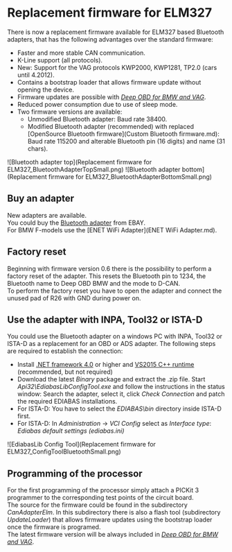 # Replacement firmware for ELM327
There is now a replacement firmware available for ELM327 based Bluetooth adapters, that has the following advantages over the standard firmware:
* Faster and more stable CAN communication.
* K-Line support (all protocols).
* New: Support for the VAG protocols KWP2000, KWP1281, TP2.0 (cars until 4.2012).
* Contains a bootstrap loader that allows firmware update without opening the device.
* Firmware updates are possible with _[Deep OBD for BMW and VAG](Deep_OBD_for_BMW_and_VAG.md)_.
* Reduced power consumption due to use of sleep mode.
* Two firmware versions are available:
	* Unmodified Bluetooth adapter: Baud rate 38400.
	* Modified Bluetooth adapter (recommended) with replaced [OpenSource Bluetooth firmware](Custom Bluetooth firmware.md): Baud rate 115200 and alterable Bluetooth pin (16 digits) and name (31 chars).

![Bluetooth adapter top](Replacement firmware for ELM327_BluetoothAdapterTopSmall.png) ![Bluetooth adapter bottom](Replacement firmware for ELM327_BluetoothAdapterBottomSmall.png)

## Buy an adapter
New adapters are available.  
You could buy the [Bluetooth adapter](http://www.ebay.de/itm/252821147729) from EBAY.  
For BMW F-models use the [ENET WiFi Adapter](ENET WiFi Adapter.md).

## Factory reset
Beginning with firmware version 0.6 there is the possibility to perform a factory reset of the adapter. This resets the Bluetooth pin to 1234, the Bluetooth name to Deep OBD BMW and the mode to D-CAN.  
To perform the factory reset you have to open the adapter and connect the unused pad of R26 with GND during power on.

## Use the adapter with INPA, Tool32 or ISTA-D
You could use the Bluetooth adapter on a windows PC with INPA, Tool32 or ISTA-D as a replacement for an OBD or ADS adapter. The following steps are required to establish the connection:
* Install [.NET framework 4.0](https://www.microsoft.com/de-de/download/details.aspx?id=17718) or higher and [VS2015 C++ runtime](https://www.microsoft.com/de-de/download/details.aspx?id=48145) (recommended, but not required)
* Download the latest _Binary_ package and extract the .zip file. Start _Api32\EdiabasLibConfigTool.exe_ and follow the instructions in the status window: Search the adapter, select it, click _Check Connection_ and patch the required EDIABAS installations.
* For ISTA-D: You have to select the _EDIABAS\bin_ directory inside ISTA-D first.
* For ISTA-D: In _Administration_ -> _VCI Config_ select as _Interface type_: _Ediabas default settings (ediabas.ini)_

![EdiabasLib Config Tool](Replacement firmware for ELM327_ConfigToolBluetoothSmall.png)

## Programming of the processor
For the first programming of the processor simply attach a PICKit 3 programmer to the corresponding test points of the circuit board.  
The source for the firmware could be found in the subdirectory _CanAdapterElm_. In this subdirectory there is also a flash tool (subdirectory _UpdateLoader_) that allows firmware updates using the bootstrap loader once the firmware is programed.  
The latest firmware version will be always included in _[Deep OBD for BMW and VAG](Deep_OBD_for_BMW_and_VAG.md)_.
